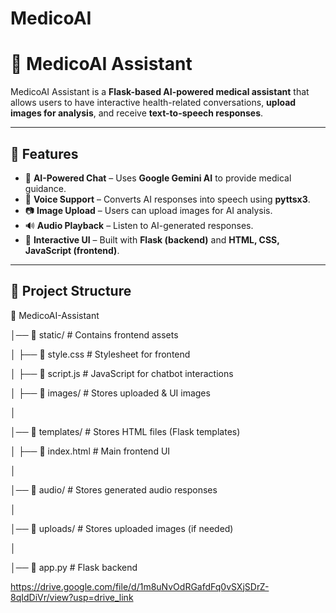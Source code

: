 # MedicoAI
 # 🏥 MedicoAI Assistant

MedicoAI Assistant is a **Flask-based AI-powered medical assistant** that allows users to have interactive health-related conversations, **upload images for analysis**, and receive **text-to-speech responses**.

---

## 🚀 Features

- 🧠 **AI-Powered Chat** – Uses **Google Gemini AI** to provide medical guidance.
- 🎤 **Voice Support** – Converts AI responses into speech using **pyttsx3**.
- 📷 **Image Upload** – Users can upload images for AI analysis.
- 🔊 **Audio Playback** – Listen to AI-generated responses.
- 💬 **Interactive UI** – Built with **Flask (backend)** and **HTML, CSS, JavaScript (frontend)**.

---

## 📂 Project Structure

📁 MedicoAI-Assistant

│── 📁 static/               # Contains frontend assets

│   ├── 📄 style.css         # Stylesheet for frontend

│   ├── 📄 script.js         # JavaScript for chatbot interactions

│   ├── 📁 images/           # Stores uploaded & UI images

│

│── 📁 templates/            # Stores HTML files (Flask templates)

│   ├── 📄 index.html        # Main frontend UI

│

│── 📁 audio/                # Stores generated audio responses

│

│── 📁 uploads/              # Stores uploaded images (if needed)

│

│── 📄 app.py                # Flask backend


https://drive.google.com/file/d/1m8uNvOdRGafdFq0vSXjSDrZ-8qIdDiVr/view?usp=drive_link
